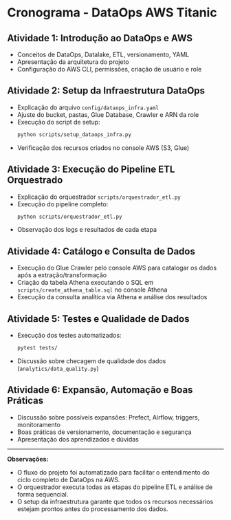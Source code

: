 # Cronograma - DataOps AWS Titanic

## Atividade 1: Introdução ao DataOps e AWS
- Conceitos de DataOps, Datalake, ETL, versionamento, YAML
- Apresentação da arquitetura do projeto
- Configuração do AWS CLI, permissões, criação de usuário e role

## Atividade 2: Setup da Infraestrutura DataOps
- Explicação do arquivo `config/dataops_infra.yaml`
- Ajuste do bucket, pastas, Glue Database, Crawler e ARN da role
- Execução do script de setup:
  ```bash
  python scripts/setup_dataops_infra.py
  ```
- Verificação dos recursos criados no console AWS (S3, Glue)

## Atividade 3: Execução do Pipeline ETL Orquestrado
- Explicação do orquestrador `scripts/orquestrador_etl.py`
- Execução do pipeline completo:
  ```bash
  python scripts/orquestrador_etl.py
  ```
- Observação dos logs e resultados de cada etapa

## Atividade 4: Catálogo e Consulta de Dados
- Execução do Glue Crawler pelo console AWS para catalogar os dados após a extração/transformação
- Criação da tabela Athena executando o SQL em `scripts/create_athena_table.sql` no console Athena
- Execução da consulta analítica via Athena e análise dos resultados

## Atividade 5: Testes e Qualidade de Dados
- Execução dos testes automatizados:
  ```bash
  pytest tests/
  ```
- Discussão sobre checagem de qualidade dos dados (`analytics/data_quality.py`)

## Atividade 6: Expansão, Automação e Boas Práticas
- Discussão sobre possíveis expansões: Prefect, Airflow, triggers, monitoramento
- Boas práticas de versionamento, documentação e segurança
- Apresentação dos aprendizados e dúvidas

---

**Observações:**
- O fluxo do projeto foi automatizado para facilitar o entendimento do ciclo completo de DataOps na AWS.
- O orquestrador executa todas as etapas do pipeline ETL e análise de forma sequencial.
- O setup da infraestrutura garante que todos os recursos necessários estejam prontos antes do processamento dos dados.
